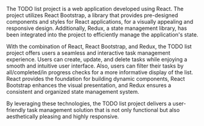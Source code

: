The TODO list project is a web application developed using React. 
The project utilizes React Bootstrap, a library that provides pre-designed components 
and styles for React applications, for a visually appealing and responsive design. 
Additionally, Redux, a state management library, has been integrated into the project 
to efficiently manage the application's state.

With the combination of React, React Bootstrap, and Redux, the TODO list project offers 
users a seamless and interactive task management experience. 
Users can create, update, and delete tasks while enjoying a smooth and intuitive user interface.
Also, users can filter their tasks by all/completed/in progress checks for a more informative display of the list.
React provides the foundation for building dynamic components, React Bootstrap enhances 
the visual presentation, and Redux ensures a consistent and organized state management system.

By leveraging these technologies, the TODO list project delivers a user-friendly task 
management solution that is not only functional but also aesthetically pleasing and highly responsive.
